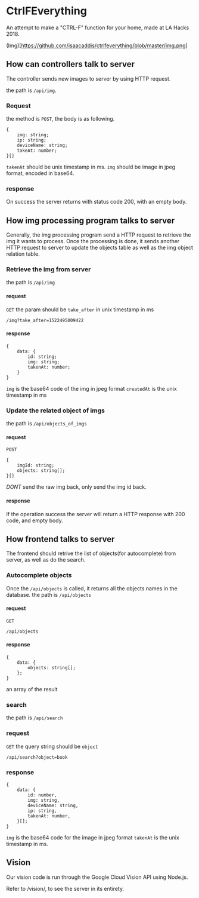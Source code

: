 # CtrlFEverything

An attempt to make a "CTRL-F" function for your home, made at LA Hacks 2018.

(Img)[https://github.com/isaacaddis/ctrlfeverything/blob/master/img.png]

## How can controllers talk to server

The controller sends new images to server by using HTTP request.


the path is `/api/img`.

### Request

the method is `POST`, the body is as following.
```
{
    img: string;
    ip: string;
    deviceName: string;
    takeAt: number;
}[]
```
`takenAt` should be unix timestamp in ms.
`img` should be image in jpeg format, encoded in base64.

### response

On success the server returns with status code 200, with an empty body.

## How img processing program talks to server

Generally, the img processing program send a HTTP request to retrieve the img it wants to process. Once the processing is done, it sends another HTTP request to server to update the objects table as well as the img object relation table.

### Retrieve the img from server

the path is `/api/img`

#### request

`GET`
the param should be `take_after` in unix timestamp in ms
```
/img?take_after=1522495009422
```

#### response

```
{
    data: {
        id: string;
        img: string;
        takenAt: number;
    }
}
```
`img` is the base64 code of the img in jpeg format
`createdAt` is the unix timestamp in ms

### Update the related object of imgs

the path is `/api/objects_of_imgs`

#### request

`POST`
```
{
    imgId: string;
    objects: string[];
}[]
```
_DONT_ send the raw img back, only send the img id back.

#### response

If the operation success the server will return a HTTP response with 200 code, and empty body.

## How frontend talks to server

The frontend should retrive the list of objects(for autocomplete) from server, as well as do the search.

### Autocomplete objects
Once the `/api/objects` is called, it returns all the objects names in the database.
the path is `/api/objects`

#### request
`GET`
```
/api/objects
```

#### response
```
{
    data: {
        objects: string[];
    };
}
```
an array of the result

### search
the path is `/api/search`

### request
`GET`
the query string should be `object`
```
/api/search?object=book
```

### response
```
{
    data: {
        id: number,
        img: string,
        deviceName: string,
        ip: string,
        takenAt: number,
    }[];
}
```
`img` is the base64 code for the image in jpeg format
`takenAt` is the unix timestamp in ms.
## Vision

Our vision code is run through the Google Cloud Vision API using Node.js. 

Refer to /vision/, to see the server in its entirety. 
